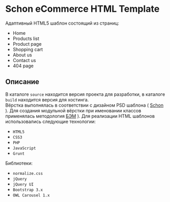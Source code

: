 # Schon eCommerce HTML Template
Адаптивный HTML5 шаблон состоящий из страниц:

* Home
* Products list
* Product page
* Shopping cart
* About us
* Contact us
* 404 page


## Описание
В каталоге ``source`` находится версия проекта для разработки, в каталоге ``build`` находится версия для хостинга.  
Вёрстка выполнялась в соответствии с дизайном PSD шаблона ( [Schon](https://themeforest.net/item/schn-ecommerce-psd-template/15449163?s_rank=4) ).
Для создания модульной вёрстки при именовании классов применялась методология [БЭМ](https://ru.bem.info) ).
Для реализации HTML шаблонов использовались следующие технологии:

* ``HTML5``
* ``CSS3``
* ``PHP``
* ``JavaScript``
* ``Grunt``

Библиотеки:

* ``normalize.css``
* ``jQuery``
* ``jQuery UI``
* ``Bootstrap 3.x``
* ``OWL Carousel 1.x``
